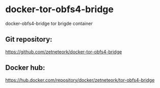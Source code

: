 # docker-tor-obfs4-bridge
docker-obfs4-bridge tor brigde container

## Git repository:

https://github.com/zetneteork/docker-tor-obfs4-bridge

## Docker hub:

https://hub.docker.com/repository/docker/zetneteork/tor-obfs4-bridge
